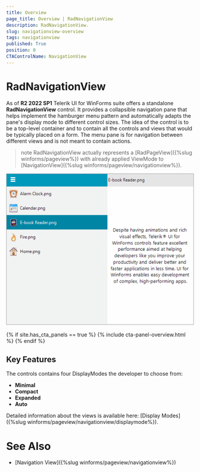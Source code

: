 ```yaml
---
title: Overview
page_title: Overview | RadNavigationView
description: RadNavigationView.   
slug: navigationview-overview
tags: navigationview
published: True
position: 0
CTAControlName: NavigationView 
---
```


# RadNavigationView

As of **R2 2022 SP1** Telerik UI for WinForms suite offers a standalone **RadNavigationView** control. It provides a collapsible navigation pane that helps implement the hamburger menu pattern and automatically adapts the pane's display mode to different control sizes. The idea of the control is to be a top-level container and to contain all the controls and views that would be typically placed on a form. The menu pane is for navigation between different views and is not meant to contain actions.

>note RadNavigationView actually represents a [RadPageView]({%slug winforms/pageview%}) with already applied ViewMode to [NavigationView]({%slug winforms/pageview/navigationview%}).

![navigationview-overview 001](images/navigationview-overview001.gif)

{% if site.has_cta_panels == true %}
{% include cta-panel-overview.html %}
{% endif %}

## Key Features

The controls contains four DisplayModes the developer to choose from:

* __Minimal__
* __Compact__
* __Expanded__
* __Auto__

Detailed information about the views is available here: [Display Modes]({%slug winforms/pageview/navigationview/displaymode%}).

# See Also

* [Navigation View]({%slug winforms/pageview/navigationview%})	 



